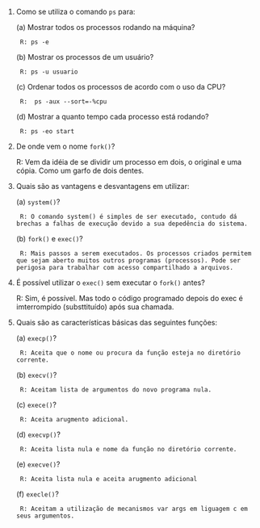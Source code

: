 1. Como se utiliza o comando `ps` para:

	(a) Mostrar todos os processos rodando na máquina?
		
		R: ps -e

	(b) Mostrar os processos de um usuário?

		R: ps -u usuario

	(c) Ordenar todos os processos de acordo com o uso da CPU?
	
		R:  ps -aux --sort=-%cpu
	
	(d) Mostrar a quanto tempo cada processo está rodando?

		R: ps -eo start

2. De onde vem o nome `fork()`?

	R: Vem da idéia de se dividir um processo em dois, o original e uma cópia. Como um garfo de dois dentes.

3. Quais são as vantagens e desvantagens em utilizar:

	(a) `system()`?

		R: O comando system() é simples de ser executado, contudo dá  brechas a falhas de execução devido a sua depedência do sistema.

	(b) `fork()` e `exec()`?


		R: Mais passos a serem executados. Os processos criados permitem que sejam aberto muitos outros programas (processos). Pode ser perigosa para trabalhar com acesso compartilhado a arquivos.
		
4. É possível utilizar o `exec()` sem executar o `fork()` antes?

	R: Sim, é possível. Mas todo o código programado depois do exec é imterrompido (substtituído) após sua chamada.

5. Quais são as características básicas das seguintes funções:

	(a) `execp()`?

		R: Aceita que o nome ou procura da função esteja no diretório corrente.

	(b) `execv()`?
	
		R: Aceitam lista de argumentos do novo programa nula.

	(c) `exece()`?

		R: Aceita arugmento adicional.

	(d) `execvp()`?

		R: Aceita lista nula e nome da função no diretório corrente.

	(e) `execve()`?

		R: Aceita lista nula e aceita arugmento adicional

	(f) `execle()`?

		R: Aceitam a utilização de mecanismos var args em liguagem c em seus argumentos.
